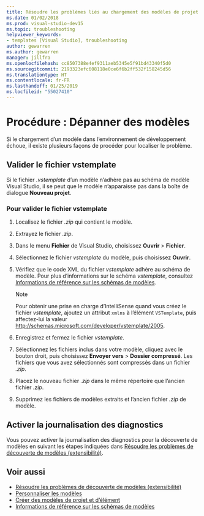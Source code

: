 ```yaml
---
title: Résoudre les problèmes liés au chargement des modèles de projet et d’élément
ms.date: 01/02/2018
ms.prod: visual-studio-dev15
ms.topic: troubleshooting
helpviewer_keywords:
- templates [Visual Studio], troubleshooting
author: gewarren
ms.author: gewarren
manager: jillfra
ms.openlocfilehash: cc8507388e4ef9311aeb5345e5f91bd43340f5d0
ms.sourcegitcommit: 2193323efc608118e0ce6f6b2ff532f158245d56
ms.translationtype: HT
ms.contentlocale: fr-FR
ms.lasthandoff: 01/25/2019
ms.locfileid: "55027410"
---
```

# <a name="how-to-troubleshoot-templates"></a>Procédure : Dépanner des modèles

Si le chargement d’un modèle dans l’environnement de développement échoue, il existe plusieurs façons de procéder pour localiser le problème.

## <a name="validate-the-vstemplate-file"></a>Valider le fichier vstemplate

Si le fichier *.vstemplate* d’un modèle n’adhère pas au schéma de modèle Visual Studio, il se peut que le modèle n’apparaisse pas dans la boîte de dialogue **Nouveau projet**.

### <a name="to-validate-the-vstemplate-file"></a>Pour valider le fichier vstemplate

1. Localisez le fichier *.zip* qui contient le modèle.

1. Extrayez le fichier *.zip*.

1. Dans le menu **Fichier** de Visual Studio, choisissez **Ouvrir** > **Fichier**.

1. Sélectionnez le fichier *vstemplate* du modèle, puis choisissez **Ouvrir**.

1. Vérifiez que le code XML du fichier *vstemplate* adhère au schéma de modèle. Pour plus d’informations sur le schéma *vstemplate*, consultez [Informations de référence sur les schémas de modèles](../extensibility/visual-studio-template-schema-reference.md).

    > [!NOTE]
    > Pour obtenir une prise en charge d’IntelliSense quand vous créez le fichier *vstemplate*, ajoutez un attribut `xmlns` à l’élément `VSTemplate`, puis affectez-lui la valeur http://schemas.microsoft.com/developer/vstemplate/2005.

1. Enregistrez et fermez le fichier *vstemplate*.

1. Sélectionnez les fichiers inclus dans votre modèle, cliquez avec le bouton droit, puis choisissez **Envoyer vers** > **Dossier compressé**. Les fichiers que vous avez sélectionnés sont compressés dans un fichier *.zip*.

1. Placez le nouveau fichier *.zip* dans le même répertoire que l’ancien fichier *.zip*.

1. Supprimez les fichiers de modèles extraits et l’ancien fichier *.zip* de modèle.

## <a name="enable-diagnostic-logging"></a>Activer la journalisation des diagnostics

Vous pouvez activer la journalisation des diagnostics pour la découverte de modèles en suivant les étapes indiquées dans [Résoudre les problèmes de découverte de modèles (extensibilité)](../extensibility/troubleshooting-template-discovery.md).

## <a name="see-also"></a>Voir aussi

- [Résoudre les problèmes de découverte de modèles (extensibilité)](../extensibility/troubleshooting-template-discovery.md)
- [Personnaliser les modèles](../ide/customizing-project-and-item-templates.md)
- [Créer des modèles de projet et d’élément](../ide/creating-project-and-item-templates.md)
- [Informations de référence sur les schémas de modèles](../extensibility/visual-studio-template-schema-reference.md)